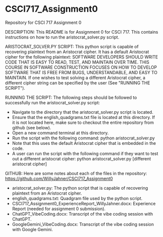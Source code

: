 # CSCI717_Assignment0
Repository for CSCI 717 Assignment 0

DESCRIPTION:
This README is for Assignment 0 for CSCI 717. This contains instructions on how to run the aristocrat_solver.py script.

ARISTOCRAT_SOLVER.PY SCRIPT:
This python script is capable of recovering plaintext from an Aristocrat cipher.
It has a default Aristocrat cipher for the following plaintext:
    SOFTWARE DEVELOPERS SHOULD WRITE CODE THAT IS EASY TO READ, TEST, AND MAINTAIN OVER TIME.
    THIS COURSE IN SOFTWARE CONSTRUCTION FOCUSES ON HOW TO DEVELOP SOFTWARE THAT IS FREE FROM BUGS, UNDERSTANDABLE, AND EASY TO MAINTAIN.
If one wishes to test solving a different Aristocrat cipher, a different cipher string can be specified by the user (See "RUNNING THE SCRIPT").

RUNNING THE SCRIPT:
The following steps should be followed to successfully run the aristocrat_solver.py script:
  - Navigate to the directory that the aristocrat_solver.py script is located.
  - Ensure that the english_quadgrams.txt file is located at this directory. If it is not located here,
    make sure to checkout the entire repository from github (see below).
  - Open a new command terminal at this directory.
  - Run the script with the following command:
      python aristocrat_solver.py
  - Note that this uses the default Aristocrat cipher that is embedded in the code.
  - A user can run the script with the following command if they want to test out a different aristocrat cipher:
      python aristocrat_solver.py [different aristocrat cipher]

GITHUB:
Here are some notes about each of the files in the repository: https://github.com/WillyJahner/CSCI717_Assignment0
  - aristocrat_solver.py: The python script that is capable of recovering plaintext from an Aristocrat cipher.
  - english_quadgrams.txt: Quadgram file used by the python script.
  - CSCI717_Assignment0_ExperienceReport_WillyJahner.docx: Experience Report (needed for assignment 0 submission).
  - ChatGPT_VibeCoding.docx: Transcript of the vibe coding session with ChatGPT.
  - GoogleGemini_VibeCoding.docx: Transcript of the vibe coding session with Google Gemini.
